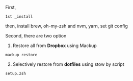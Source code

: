 First,  

  ```
  1st _install  
  ```
then, install brew, oh-my-zsh and nvm, yarn, 
      set git config

Second, there are two option

1) Restore all from **Dropbox** using Mackup

  ```
  mackup restore
  ```
  
2) Selectively restore from **dotfiles** using stow by script

```
setup.zsh
```

